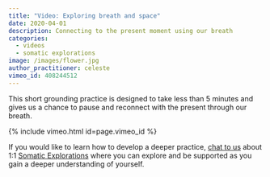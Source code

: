 ```yaml
---
title: "Video: Exploring breath and space"
date: 2020-04-01
description: Connecting to the present moment using our breath
categories:
  - videos
  - somatic explorations
image: /images/flower.jpg
author_practitioner: celeste
vimeo_id: 408244512
---
```


This short grounding practice is designed to take less than 5 minutes and gives us a chance to pause and reconnect with
the present through our breath.

{% include vimeo.html  id=page.vimeo_id %}

If you would like to learn how to develop a deeper practice, [chat to us](/contact) about 1:1 [Somatic Explorations](/modalities/somatic-explorations/)
where you can explore and be supported as you gain a deeper understanding of yourself. 
